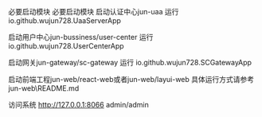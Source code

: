 必要启动模块
必要启动模块
启动认证中心jun-uaa
运行 io.github.wujun728.UaaServerApp

启动用户中心jun-bussiness/user-center
运行 io.github.wujun728.UserCenterApp

启动网关jun-gateway/sc-gateway
运行 io.github.wujun728.SCGatewayApp

启动前端工程jun-web/react-web或者jun-web/layui-web
具体运行方式请参考 jun-web\README.md



访问系统
http://127.0.0.1:8066
admin/admin